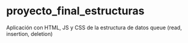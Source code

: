 # proyecto_final_estructuras

Aplicación con HTML, JS y CSS de la estructura de datos queue (read, insertion, deletion)
